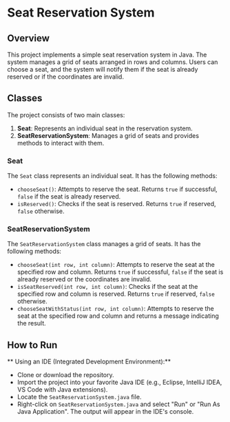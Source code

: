 # Seat Reservation System

## Overview
This project implements a simple seat reservation system in Java. The system manages a grid of seats arranged in rows and columns. Users can choose a seat, and the system will notify them if the seat is already reserved or if the coordinates are invalid.

## Classes
The project consists of two main classes:
1. **Seat**: Represents an individual seat in the reservation system.
2. **SeatReservationSystem**: Manages a grid of seats and provides methods to interact with them.

### Seat
The `Seat` class represents an individual seat. It has the following methods:
- `chooseSeat()`: Attempts to reserve the seat. Returns `true` if successful, `false` if the seat is already reserved.
- `isReserved()`: Checks if the seat is reserved. Returns `true` if reserved, `false` otherwise.

### SeatReservationSystem
The `SeatReservationSystem` class manages a grid of seats. It has the following methods:
- `chooseSeat(int row, int column)`: Attempts to reserve the seat at the specified row and column. Returns `true` if successful, `false` if the seat is already reserved or the coordinates are invalid.
- `isSeatReserved(int row, int column)`: Checks if the seat at the specified row and column is reserved. Returns `true` if reserved, `false` otherwise.
- `chooseSeatWithStatus(int row, int column)`: Attempts to reserve the seat at the specified row and column and returns a message indicating the result.

## How to Run

** Using an IDE (Integrated Development Environment):**

- Clone or download the repository.
- Import the project into your favorite Java IDE (e.g., Eclipse, IntelliJ IDEA, VS Code with Java extensions).
- Locate the `SeatReservationSystem.java` file.
- Right-click on `SeatReservationSystem.java` and select "Run" or "Run As Java Application". The output will appear in the IDE's console.
